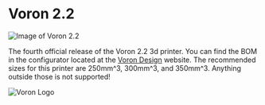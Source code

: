 # Voron 2.2


![Image of Voron 2.2](http://vorondesign.com/images/voron2.2.jpg)

The fourth official release of the Voron 2.2 3d printer.  You can find the BOM in the configurator located at the [Voron Design]( http://vorondesign.com/voron2.2) website.  The recommended sizes for this printer are 250mm^3, 300mm^3, and 350mm^3.  Anything outside those is not supported!

![Voron Logo](http://vorondesign.com/images/voron_design_logo.png)

